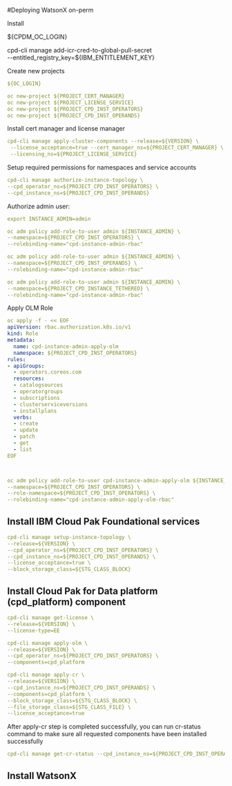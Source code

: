 #Deploying WatsonX on-perm







Install


${CPDM_OC_LOGIN}

cpd-cli manage add-icr-cred-to-global-pull-secret \
--entitled_registry_key=${IBM_ENTITLEMENT_KEY}


Create new projects

```yaml
${OC_LOGIN}

oc new-project ${PROJECT_CERT_MANAGER}
oc new-project ${PROJECT_LICENSE_SERVICE}
oc new-project ${PROJECT_CPD_INST_OPERATORS} 
oc new-project ${PROJECT_CPD_INST_OPERANDS}
```


Install cert manager and license manager
```yaml
cpd-cli manage apply-cluster-components --release=${VERSION} \
 --license_acceptance=true --cert_manager_ns=${PROJECT_CERT_MANAGER} \
 --licensing_ns=${PROJECT_LICENSE_SERVICE}
```

Setup required permissions for namespaces and service accounts
```yaml
cpd-cli manage authorize-instance-topology \
--cpd_operator_ns=${PROJECT_CPD_INST_OPERATORS} \
--cpd_instance_ns=${PROJECT_CPD_INST_OPERANDS}
```

Authorize admin user:

```yaml
export INSTANCE_ADMIN=admin

oc adm policy add-role-to-user admin ${INSTANCE_ADMIN} \
--namespace=${PROJECT_CPD_INST_OPERATORS} \
--rolebinding-name="cpd-instance-admin-rbac"

oc adm policy add-role-to-user admin ${INSTANCE_ADMIN} \
--namespace=${PROJECT_CPD_INST_OPERANDS} \
--rolebinding-name="cpd-instance-admin-rbac"

oc adm policy add-role-to-user admin ${INSTANCE_ADMIN} \
--namespace=${PROJECT_CPD_INSTANCE_TETHERED} \
--rolebinding-name="cpd-instance-admin-rbac"
```

Apply OLM Role

```yaml
oc apply -f - << EOF
apiVersion: rbac.authorization.k8s.io/v1
kind: Role
metadata:
  name: cpd-instance-admin-apply-olm
  namespace: ${PROJECT_CPD_INST_OPERATORS}
rules:
- apiGroups:
  - operators.coreos.com
  resources:
  - catalogsources
  - operatorgroups
  - subscriptions
  - clusterserviceversions
  - installplans
  verbs:
  - create
  - update
  - patch
  - get
  - list
EOF



oc adm policy add-role-to-user cpd-instance-admin-apply-olm ${INSTANCE_ADMIN} \
--namespace=${PROJECT_CPD_INST_OPERATORS} \
--role-namespace=${PROJECT_CPD_INST_OPERATORS} \
--rolebinding-name="cpd-instance-admin-apply-olm-rbac"
```

## Install IBM Cloud Pak Foundational services

```yaml
cpd-cli manage setup-instance-topology \
--release=${VERSION} \
--cpd_operator_ns=${PROJECT_CPD_INST_OPERATORS} \
--cpd_instance_ns=${PROJECT_CPD_INST_OPERANDS} \
--license_acceptance=true \
--block_storage_class=${STG_CLASS_BLOCK}
```

## Install Cloud Pak for Data platform (cpd_platform) component

```yaml
cpd-cli manage get-license \
--release=${VERSION} \
--license-type=EE

cpd-cli manage apply-olm \
--release=${VERSION} \
--cpd_operator_ns=${PROJECT_CPD_INST_OPERATORS} \
--components=cpd_platform

cpd-cli manage apply-cr \
--release=${VERSION} \
--cpd_instance_ns=${PROJECT_CPD_INST_OPERANDS} \
--components=cpd_platform \
--block_storage_class=${STG_CLASS_BLOCK} \
--file_storage_class=${STG_CLASS_FILE} \
--license_acceptance=true
```

After apply-cr step is completed successfully, you can run cr-status command to make sure all requested components have been installed successfully
```yaml
cpd-cli manage get-cr-status --cpd_instance_ns=${PROJECT_CPD_INST_OPERANDS}
```

## Install WatsonX


